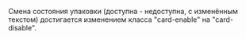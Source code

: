 Смена состояния упаковки (доступна - недоступна, с изменённым текстом) достигается изменением класса "card-enable" на "card-disable". 
